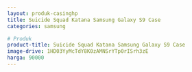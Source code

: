 ```yaml
---
layout: produk-casinghp
title: Suicide Squad Katana Samsung Galaxy S9 Case
categories: samsung

# Produk
product-title: Suicide Squad Katana Samsung Galaxy S9 Case
image-drive: 1HD03YyMcTdY8K0zAMNSrYTp0rISrh3zE
harga: 90000
---
```

